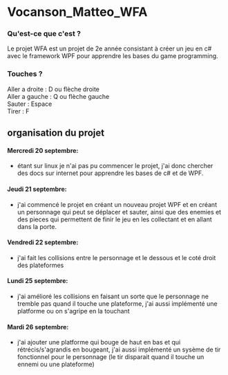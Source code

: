 # Vocanson_Matteo_WFA
### Qu'est-ce que c'est ?
Le projet WFA est un projet de 2e année consistant à créer un jeu en c# avec le framework WPF pour apprendre les bases du game programming.
### Touches ?
Aller a droite : D ou flèche droite\
Aller a gauche : Q ou flèche gauche\
Sauter : Espace\
Tirer : F
## organisation du projet
#### Mercredi 20 septembre:
- étant sur linux je n'ai pas pu commencer le projet, j'ai donc chercher des docs sur internet pour apprendre les bases de c# et de WPF.
#### Jeudi 21 septembre:
- j'ai commencé le projet en créant un nouveau projet WPF et en créant un personnage qui peut se déplacer et sauter, ainsi que des enemies et des pieces qui permettent de finir le jeu en les collectant et en allant dans la porte.
#### Vendredi 22 septembre:
- j'ai fait les collisions entre le personnage et le dessous et le coté droit des plateformes
#### Lundi 25 septembre:
- j'ai amélioré les collisions en faisant un sorte que le personnage ne tremble pas quand il touche une plateforme, j'ai aussi implémenté une platforme ou on s'agripe en la touchant
#### Mardi 26 septembre:
- j'ai ajouter une platforme qui bouge de haut en bas et qui rétrécis/s'agrandis en bougeant, j'ai aussi implémenté un sysème de tir fonctionnel pour le personnage (le tir disparait quand il touche un ennemi ou une plateforme)